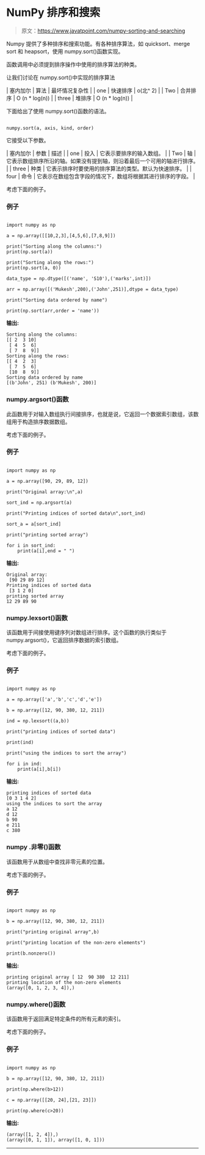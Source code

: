 # NumPy 排序和搜索

> 原文：<https://www.javatpoint.com/numpy-sorting-and-searching>

Numpy 提供了多种排序和搜索功能。有各种排序算法，如 quicksort、merge sort 和 heapsort，使用 numpy.sort()函数实现。

函数调用中必须提到排序操作中使用的排序算法的种类。

让我们讨论在 numpy.sort()中实现的排序算法

| 塞内加尔 | 算法 | 最坏情况复杂性 |
| one | 快速排序 | o(北^ 2) |
| Two | 合并排序 | O (n * log(n)) |
| three | 堆排序 | O (n * log(n)) |

下面给出了使用 numpy.sort()函数的语法。

```

numpy.sort(a, axis, kind, order)

```

它接受以下参数。

| 塞内加尔 | 参数 | 描述 |
| one | 投入 | 它表示要排序的输入数组。 |
| Two | 轴 | 它表示数组排序所沿的轴。如果没有提到轴，则沿着最后一个可用的轴进行排序。 |
| three | 种类 | 它表示排序时要使用的排序算法的类型。默认为快速排序。 |
| four | 命令 | 它表示在数组包含字段的情况下，数组将根据其进行排序的字段。 |

考虑下面的例子。

### 例子

```

import numpy as np

a = np.array([[10,2,3],[4,5,6],[7,8,9]])

print("Sorting along the columns:")
print(np.sort(a))

print("Sorting along the rows:")
print(np.sort(a, 0))

data_type = np.dtype([('name', 'S10'),('marks',int)])

arr = np.array([('Mukesh',200),('John',251)],dtype = data_type)

print("Sorting data ordered by name")

print(np.sort(arr,order = 'name'))

```

**输出:**

```
Sorting along the columns:
[[ 2  3 10]
 [ 4  5  6]
 [ 7  8  9]]
Sorting along the rows:
[[ 4  2  3]
 [ 7  5  6]
 [10  8  9]]
Sorting data ordered by name
[(b'John', 251) (b'Mukesh', 200)]

```

### numpy.argsort()函数

此函数用于对输入数组执行间接排序，也就是说，它返回一个数据索引数组，该数组用于构造排序数据数组。

考虑下面的例子。

### 例子

```

import numpy as np

a = np.array([90, 29, 89, 12])

print("Original array:\n",a)

sort_ind = np.argsort(a)

print("Printing indices of sorted data\n",sort_ind)

sort_a = a[sort_ind]

print("printing sorted array")

for i in sort_ind:
    print(a[i],end = " ")

```

**输出:**

```
Original array:
 [90 29 89 12]
Printing indices of sorted data
 [3 1 2 0]
printing sorted array
12 29 89 90 

```

### numpy.lexsort()函数

该函数用于间接使用键序列对数组进行排序。这个函数的执行类似于 numpy.argsort()，它返回排序数据的索引数组。

考虑下面的例子。

### 例子

```

import numpy as np

a = np.array(['a','b','c','d','e'])

b = np.array([12, 90, 380, 12, 211])

ind = np.lexsort((a,b))

print("printing indices of sorted data")

print(ind)

print("using the indices to sort the array")

for i in ind:
    print(a[i],b[i])

```

**输出:**

```
printing indices of sorted data
[0 3 1 4 2]
using the indices to sort the array
a 12
d 12
b 90
e 211
c 380

```

### numpy .非零()函数

该函数用于从数组中查找非零元素的位置。

考虑下面的例子。

### 例子

```

import numpy as np

b = np.array([12, 90, 380, 12, 211])

print("printing original array",b)

print("printing location of the non-zero elements")

print(b.nonzero())

```

**输出:**

```
printing original array [ 12  90 380  12 211]
printing location of the non-zero elements
(array([0, 1, 2, 3, 4]),)

```

### numpy.where()函数

该函数用于返回满足特定条件的所有元素的索引。

考虑下面的例子。

### 例子

```

import numpy as np

b = np.array([12, 90, 380, 12, 211])

print(np.where(b>12))

c = np.array([[20, 24],[21, 23]])

print(np.where(c>20))

```

**输出:**

```
(array([1, 2, 4]),)
(array([0, 1, 1]), array([1, 0, 1]))

```

* * *